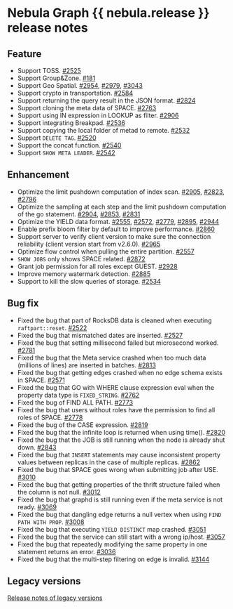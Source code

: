# Nebula Graph {{ nebula.release }} release notes

## Feature

- Support TOSS. [#2525](https://github.com/vesoft-inc/nebula/pull/2525)
- Support Group&Zone. [#181](https://github.com/vesoft-inc/nebula-storage/pull/181)
- Support Geo Spatial. [#2954](https://github.com/vesoft-inc/nebula/pull/2954), [#2979](https://github.com/vesoft-inc/nebula/pull/2979), [#3043](https://github.com/vesoft-inc/nebula/pull/3043)
- Support crypto in transportation. [#2584](https://github.com/vesoft-inc/nebula/pull/2584)
- Support returning the query result in the JSON format. [#2824](https://github.com/vesoft-inc/nebula/pull/2824)
- Support cloning the meta data of SPACE. [#2763](https://github.com/vesoft-inc/nebula/pull/2763)
- Support using IN expression in LOOKUP as filter. [#2906](https://github.com/vesoft-inc/nebula/pull/2906)
- Support integrating Breakpad. [#2536](https://github.com/vesoft-inc/nebula/pull/2536)
- Support copying the local folder of metad to remote. [#2532](https://github.com/vesoft-inc/nebula/pull/2532)
- Support `DELETE TAG`. [#2520](https://github.com/vesoft-inc/nebula/pull/2520)
- Support the concat function. [#2540](https://github.com/vesoft-inc/nebula/pull/2540)
- Support `SHOW META LEADER`. [#2542](https://github.com/vesoft-inc/nebula/pull/2542)

## Enhancement

- Optimize the limit pushdown computation of index scan. [#2905](https://github.com/vesoft-inc/nebula/pull/2905), [#2823](https://github.com/vesoft-inc/nebula/pull/2823), [#2796](https://github.com/vesoft-inc/nebula/pull/2796)
- Optimize the sampling at each step and the limit pushdown computation of the go statement. [#2904](https://github.com/vesoft-inc/nebula/pull/2904), [#2853](https://github.com/vesoft-inc/nebula/pull/2853), [#2831](https://github.com/vesoft-inc/nebula/pull/2831)
- Optimize the YIELD data format. [#2555](https://github.com/vesoft-inc/nebula/pull/2555), [#2572](https://github.com/vesoft-inc/nebula/pull/2572), [#2779](https://github.com/vesoft-inc/nebula/pull/2779), [#2895](https://github.com/vesoft-inc/nebula/pull/2895), [#2944](https://github.com/vesoft-inc/nebula/pull/2944)
- Enable prefix bloom filter by default to improve performance. [#2860](https://github.com/vesoft-inc/nebula/pull/2860)
- Support server to verify client version to make sure the connection reliability (client version start from v2.6.0). [#2965](https://github.com/vesoft-inc/nebula/pull/2965)
- Optimize flow control when pulling the entire partition. [#2557](https://github.com/vesoft-inc/nebula/pull/2557)
- `SHOW JOBS` only shows SPACE related. [#2872](https://github.com/vesoft-inc/nebula/pull/2872)
- Grant job permission for all roles except GUEST. [#2928](https://github.com/vesoft-inc/nebula/pull/2928)
- Improve memory watermark detection. [#2885](https://github.com/vesoft-inc/nebula/pull/2885)
- Support to kill the slow queries of storage. [#2534](https://github.com/vesoft-inc/nebula/pull/2534)

## Bug fix

- Fixed the bug that part of RocksDB data is cleaned when executing `raftpart::reset`. [#2522](https://github.com/vesoft-inc/nebula/pull/2522)
- Fixed the bug that mismatched dates are inserted. [#2527](https://github.com/vesoft-inc/nebula/pull/2527)
- Fixed the bug that setting millisecond failed but microsecond worked. [#2781](https://github.com/vesoft-inc/nebula/pull/2781)
- Fixed the bug that the Meta service crashed when too much data (millions of lines) are inserted in batches. [#2813](https://github.com/vesoft-inc/nebula/pull/2813)
- Fixed the bug that getting edges crashed when no edge schema exists in SPACE. [#2571](https://github.com/vesoft-inc/nebula/pull/2571)
- Fixed the bug that GO with WHERE clause expression eval when the property data type is `FIXED_STRING`. [#2762](https://github.com/vesoft-inc/nebula/pull/2762)
- Fixed the bug of FIND ALL PATH. [#2773](https://github.com/vesoft-inc/nebula/pull/2773)
- Fixed the bug that users without roles have the permission to find all roles of SPACE. [#2778](https://github.com/vesoft-inc/nebula/pull/2778)
- Fixed the bug of the CASE expression. [#2819](https://github.com/vesoft-inc/nebula/pull/2819)
- Fixed the bug that the infinite loop is returned when using time(). [#2820](https://github.com/vesoft-inc/nebula/pull/2820)
- Fixed the bug that the JOB is still running when the node is already shut down. [#2843](https://github.com/vesoft-inc/nebula/pull/2843)
- Fixed the bug that `INSERT` statements may cause inconsistent property values between replicas in the case of multiple replicas. [#2862](https://github.com/vesoft-inc/nebula/pull/2862)
- Fixed the bug that SPACE goes wrong when submitting job after USE. [#3010](https://github.com/vesoft-inc/nebula/pull/3010)
- Fixed the bug that getting properties of the thrift structure failed when the column is not null. [#3012](https://github.com/vesoft-inc/nebula/pull/3012)
- Fixed the bug that graphd is still running even if the meta service is not ready. [#3069](https://github.com/vesoft-inc/nebula/pull/3069)
- Fixed the bug that dangling edge returns a null vertex when using `FIND PATH WITH PROP`. [#3008](https://github.com/vesoft-inc/nebula/pull/3008)
- Fixed the bug that executing `YIELD DISTINCT` map crashed. [#3051](https://github.com/vesoft-inc/nebula/pull/3051)
- Fixed the bug that the service can still start with a wrong ip/host. [#3057](https://github.com/vesoft-inc/nebula/pull/3057)
- Fixed the bug that repeatedly modifying the same property in one statement returns an error. [#3036](https://github.com/vesoft-inc/nebula/pull/3036)
- Fixed the bug that the multi-step filtering on edge is invalid. [#3144](https://github.com/vesoft-inc/nebula/pull/3144)

## Legacy versions

[Release notes of legacy versions](https://nebula-graph.com.cn/tags/release-note/)
